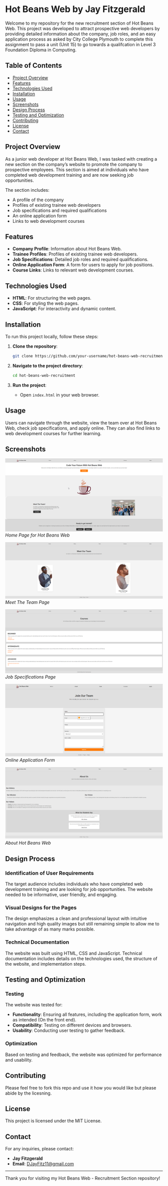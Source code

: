 # Hot Beans Web by Jay Fitzgerald

Welcome to my repository for the new recruitment section of Hot Beans Web. This project was developed to attract prospective web developers by providing detailed information about the company, job roles, and an easy application process as asked by City College Plymouth to complete this assignment to pass a unit (Unit 15) to go towards a qualifcation in Level 3 Foundation Diploma in Computing.

## Table of Contents

- [Project Overview](#project-overview)
- [Features](#features)
- [Technologies Used](#technologies-used)
- [Installation](#installation)
- [Usage](#usage)
- [Screenshots](#screenshots)
- [Design Process](#design-process)
- [Testing and Optimization](#testing-and-optimization)
- [Contributing](#contributing)
- [License](#license)
- [Contact](#contact)

## Project Overview

As a junior web developer at Hot Beans Web, I was tasked with creating a new section on the company’s website to promote the company to prospective employees. This section is aimed at individuals who have completed web development training and are now seeking job opportunities. 

The section includes:
- A profile of the company
- Profiles of existing trainee web developers
- Job specifications and required qualifications
- An online application form
- Links to web development courses

## Features

- **Company Profile**: Information about Hot Beans Web.
- **Trainee Profiles**: Profiles of existing trainee web developers.
- **Job Specifications**: Detailed job roles and required qualifications.
- **Online Application Form**: A form for users to apply for job positions.
- **Course Links**: Links to relevant web development courses.

## Technologies Used

- **HTML**: For structuring the web pages.
- **CSS**: For styling the web pages.
- **JavaScript**: For interactivity and dynamic content.

## Installation

To run this project locally, follow these steps:

1. **Clone the repository**:
    ```bash
    git clone https://github.com/your-username/hot-beans-web-recruitment.git
    ```

2. **Navigate to the project directory**:
    ```bash
    cd hot-beans-web-recruitment
    ```

5. **Run the project**:
    - Open `index.html` in your web browser.

## Usage

Users can navigate through the website, view the team over at Hot Beans Web, check job specifications, and apply online. They can also find links to web development courses for further learning.

## Screenshots

![Home](screenshots/home.png)
*Home Page for Hot Beans Web*

![Meet The Team](screenshots/meettheteam.png)
*Meet The Team Page*

![Job Specifications](screenshots/jobspecs.png)
*Job Specifications Page*

![Application Form](screenshots/application.png)
*Online Application Form*

![About](screenshots/about.png)
*About Hot Beans Web*

## Design Process

### Identification of User Requirements

The target audience includes individuals who have completed web development training and are looking for job opportunities. The website needed to be informative, user friendly, and engaging.

### Visual Designs for the Pages

The design emphasizes a clean and professional layout with intuitive navigation and high quality images but still remaining simple to allow me to take advantage of as many marks possible. 


### Technical Documentation

The website was built using HTML, CSS and JavaScript. Technical documentation includes details on the technologies used, the structure of the website, and implementation steps.

## Testing and Optimization

### Testing

The website was tested for:
- **Functionality**: Ensuring all features, including the application form, work as intended (On the front end).
- **Compatibility**: Testing on different devices and browsers.
- **Usability**: Conducting user testing to gather feedback.

### Optimization

Based on testing and feedback, the website was optimized for performance and usability. 

## Contributing

Please feel free to fork this repo and use it how you would like but please abide by the licesning.

## License

This project is licensed under the MIT License.

## Contact

For any inquiries, please contact:
- **Jay Fitzgerald**
- **Email**: DJayFitz11@gmail.com

---

Thank you for visiting my Hot Beans Web - Recruitment Section repository!
